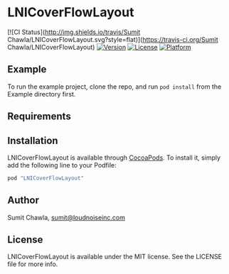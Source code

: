 # LNICoverFlowLayout

[![CI Status](http://img.shields.io/travis/Sumit Chawla/LNICoverFlowLayout.svg?style=flat)](https://travis-ci.org/Sumit Chawla/LNICoverFlowLayout)
[![Version](https://img.shields.io/cocoapods/v/LNICoverFlowLayout.svg?style=flat)](http://cocoapods.org/pods/LNICoverFlowLayout)
[![License](https://img.shields.io/cocoapods/l/LNICoverFlowLayout.svg?style=flat)](http://cocoapods.org/pods/LNICoverFlowLayout)
[![Platform](https://img.shields.io/cocoapods/p/LNICoverFlowLayout.svg?style=flat)](http://cocoapods.org/pods/LNICoverFlowLayout)

## Example

To run the example project, clone the repo, and run `pod install` from the Example directory first.

## Requirements

## Installation

LNICoverFlowLayout is available through [CocoaPods](http://cocoapods.org). To install
it, simply add the following line to your Podfile:

```ruby
pod "LNICoverFlowLayout"
```

## Author

Sumit Chawla, sumit@loudnoiseinc.com

## License

LNICoverFlowLayout is available under the MIT license. See the LICENSE file for more info.
